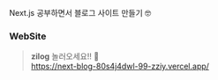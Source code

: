 Next.js 공부하면서 블로그 사이트 만들기 🤓

### WebSite
> **zilog** 놀러오세요!! 🙌   
> https://next-blog-80s4j4dwl-99-zziy.vercel.app/
